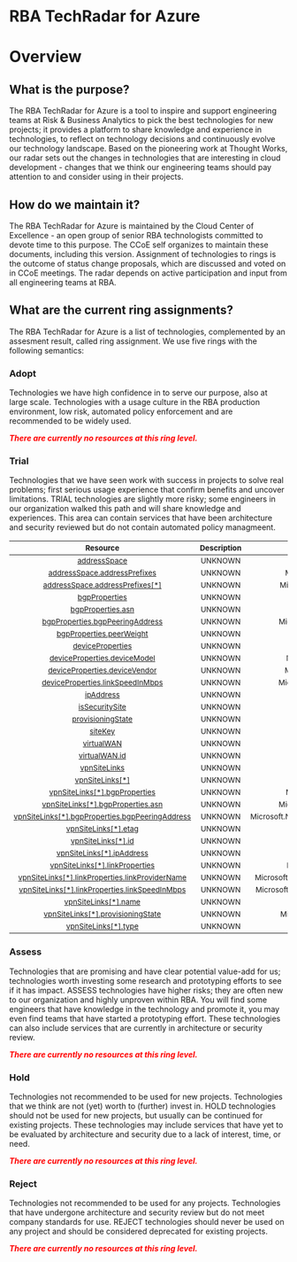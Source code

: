 
RBA TechRadar for Azure
=======================

# Overview

## What is the purpose?


The RBA TechRadar for Azure is a tool to inspire and support engineering teams at Risk & Business Analytics to pick the best technologies for new projects; it provides a platform to share knowledge and experience in technologies, to reflect on technology decisions and continuously evolve our technology landscape.  Based on the pioneering work at Thought Works, our radar sets out the changes in technologies that are interesting in cloud development - changes that we think our engineering teams should pay attention to and consider using in their projects.
## How do we maintain it?


The RBA TechRadar for Azure is maintained by the Cloud Center of Excellence - an open group of senior RBA technologists committed to devote time to this purpose.  The CCoE self organizes to maintain these documents, including this version.  Assignment of technologies to rings is the outcome of status change proposals, which are discussed and voted on in CCoE meetings.  The radar depends on active participation and input from all engineering teams at RBA.
## What are the current ring assignments?


The RBA TechRadar for Azure is a list of technologies, complemented by an assesment result, called ring assignment.  We use five rings with the following semantics:
### Adopt


Technologies we have high confidence in to serve our purpose, also at large scale.  Technologies with a usage culture in the RBA production environment, low risk, automated policy enforcement and are recommended to be widely used.  
  
***<font color="red"> There are currently no resources at this ring level. </font>***
### Trial


Technologies that we have seen work with success in projects to solve real problems;  first serious usage experience that confirm benefits and uncover limitations.  TRIAL technologies are slightly more risky; some engineers in our organization walked this path and will share knowledge and experiences.  This area can contain services that have been architecture and security reviewed but do not contain automated policy managmeent.  

|<sub>Resource</sub>|<sub>Description</sub>|<sub>Path</sub>|<sub>Status</sub>|
| :---: | :---: | :---: | :---: |
|<sub>[addressSpace](https://github.com/openrba/python-azure-techradar/tree/master/Microsoft.Network/vpnSites/addressSpace)</sub>|<sub>UNKNOWN</sub>|<sub>Microsoft.Network/vpnSites/addressSpace</sub>|<sub>TRIAL</sub>|
|<sub>[addressSpace.addressPrefixes](https://github.com/openrba/python-azure-techradar/tree/master/Microsoft.Network/vpnSites/addressSpace.addressPrefixes)</sub>|<sub>UNKNOWN</sub>|<sub>Microsoft.Network/vpnSites/addressSpace.addressPrefixes</sub>|<sub>TRIAL</sub>|
|<sub>[addressSpace.addressPrefixes[*]](https://github.com/openrba/python-azure-techradar/tree/master/Microsoft.Network/vpnSites/addressSpace.addressPrefixes[*])</sub>|<sub>UNKNOWN</sub>|<sub>Microsoft.Network/vpnSites/addressSpace.addressPrefixes[*]</sub>|<sub>TRIAL</sub>|
|<sub>[bgpProperties](https://github.com/openrba/python-azure-techradar/tree/master/Microsoft.Network/vpnSites/bgpProperties)</sub>|<sub>UNKNOWN</sub>|<sub>Microsoft.Network/vpnSites/bgpProperties</sub>|<sub>TRIAL</sub>|
|<sub>[bgpProperties.asn](https://github.com/openrba/python-azure-techradar/tree/master/Microsoft.Network/vpnSites/bgpProperties.asn)</sub>|<sub>UNKNOWN</sub>|<sub>Microsoft.Network/vpnSites/bgpProperties.asn</sub>|<sub>TRIAL</sub>|
|<sub>[bgpProperties.bgpPeeringAddress](https://github.com/openrba/python-azure-techradar/tree/master/Microsoft.Network/vpnSites/bgpProperties.bgpPeeringAddress)</sub>|<sub>UNKNOWN</sub>|<sub>Microsoft.Network/vpnSites/bgpProperties.bgpPeeringAddress</sub>|<sub>TRIAL</sub>|
|<sub>[bgpProperties.peerWeight](https://github.com/openrba/python-azure-techradar/tree/master/Microsoft.Network/vpnSites/bgpProperties.peerWeight)</sub>|<sub>UNKNOWN</sub>|<sub>Microsoft.Network/vpnSites/bgpProperties.peerWeight</sub>|<sub>TRIAL</sub>|
|<sub>[deviceProperties](https://github.com/openrba/python-azure-techradar/tree/master/Microsoft.Network/vpnSites/deviceProperties)</sub>|<sub>UNKNOWN</sub>|<sub>Microsoft.Network/vpnSites/deviceProperties</sub>|<sub>TRIAL</sub>|
|<sub>[deviceProperties.deviceModel](https://github.com/openrba/python-azure-techradar/tree/master/Microsoft.Network/vpnSites/deviceProperties.deviceModel)</sub>|<sub>UNKNOWN</sub>|<sub>Microsoft.Network/vpnSites/deviceProperties.deviceModel</sub>|<sub>TRIAL</sub>|
|<sub>[deviceProperties.deviceVendor](https://github.com/openrba/python-azure-techradar/tree/master/Microsoft.Network/vpnSites/deviceProperties.deviceVendor)</sub>|<sub>UNKNOWN</sub>|<sub>Microsoft.Network/vpnSites/deviceProperties.deviceVendor</sub>|<sub>TRIAL</sub>|
|<sub>[deviceProperties.linkSpeedInMbps](https://github.com/openrba/python-azure-techradar/tree/master/Microsoft.Network/vpnSites/deviceProperties.linkSpeedInMbps)</sub>|<sub>UNKNOWN</sub>|<sub>Microsoft.Network/vpnSites/deviceProperties.linkSpeedInMbps</sub>|<sub>TRIAL</sub>|
|<sub>[ipAddress](https://github.com/openrba/python-azure-techradar/tree/master/Microsoft.Network/vpnSites/ipAddress)</sub>|<sub>UNKNOWN</sub>|<sub>Microsoft.Network/vpnSites/ipAddress</sub>|<sub>TRIAL</sub>|
|<sub>[isSecuritySite](https://github.com/openrba/python-azure-techradar/tree/master/Microsoft.Network/vpnSites/isSecuritySite)</sub>|<sub>UNKNOWN</sub>|<sub>Microsoft.Network/vpnSites/isSecuritySite</sub>|<sub>TRIAL</sub>|
|<sub>[provisioningState](https://github.com/openrba/python-azure-techradar/tree/master/Microsoft.Network/vpnSites/provisioningState)</sub>|<sub>UNKNOWN</sub>|<sub>Microsoft.Network/vpnSites/provisioningState</sub>|<sub>TRIAL</sub>|
|<sub>[siteKey](https://github.com/openrba/python-azure-techradar/tree/master/Microsoft.Network/vpnSites/siteKey)</sub>|<sub>UNKNOWN</sub>|<sub>Microsoft.Network/vpnSites/siteKey</sub>|<sub>TRIAL</sub>|
|<sub>[virtualWAN](https://github.com/openrba/python-azure-techradar/tree/master/Microsoft.Network/vpnSites/virtualWAN)</sub>|<sub>UNKNOWN</sub>|<sub>Microsoft.Network/vpnSites/virtualWAN</sub>|<sub>TRIAL</sub>|
|<sub>[virtualWAN.id](https://github.com/openrba/python-azure-techradar/tree/master/Microsoft.Network/vpnSites/virtualWAN.id)</sub>|<sub>UNKNOWN</sub>|<sub>Microsoft.Network/vpnSites/virtualWAN.id</sub>|<sub>TRIAL</sub>|
|<sub>[vpnSiteLinks](https://github.com/openrba/python-azure-techradar/tree/master/Microsoft.Network/vpnSites/vpnSiteLinks)</sub>|<sub>UNKNOWN</sub>|<sub>Microsoft.Network/vpnSites/vpnSiteLinks</sub>|<sub>TRIAL</sub>|
|<sub>[vpnSiteLinks[*]](https://github.com/openrba/python-azure-techradar/tree/master/Microsoft.Network/vpnSites/vpnSiteLinks[*])</sub>|<sub>UNKNOWN</sub>|<sub>Microsoft.Network/vpnSites/vpnSiteLinks[*]</sub>|<sub>TRIAL</sub>|
|<sub>[vpnSiteLinks[*].bgpProperties](https://github.com/openrba/python-azure-techradar/tree/master/Microsoft.Network/vpnSites/vpnSiteLinks[*].bgpProperties)</sub>|<sub>UNKNOWN</sub>|<sub>Microsoft.Network/vpnSites/vpnSiteLinks[*].bgpProperties</sub>|<sub>TRIAL</sub>|
|<sub>[vpnSiteLinks[*].bgpProperties.asn](https://github.com/openrba/python-azure-techradar/tree/master/Microsoft.Network/vpnSites/vpnSiteLinks[*].bgpProperties.asn)</sub>|<sub>UNKNOWN</sub>|<sub>Microsoft.Network/vpnSites/vpnSiteLinks[*].bgpProperties.asn</sub>|<sub>TRIAL</sub>|
|<sub>[vpnSiteLinks[*].bgpProperties.bgpPeeringAddress](https://github.com/openrba/python-azure-techradar/tree/master/Microsoft.Network/vpnSites/vpnSiteLinks[*].bgpProperties.bgpPeeringAddress)</sub>|<sub>UNKNOWN</sub>|<sub>Microsoft.Network/vpnSites/vpnSiteLinks[*].bgpProperties.bgpPeeringAddress</sub>|<sub>TRIAL</sub>|
|<sub>[vpnSiteLinks[*].etag](https://github.com/openrba/python-azure-techradar/tree/master/Microsoft.Network/vpnSites/vpnSiteLinks[*].etag)</sub>|<sub>UNKNOWN</sub>|<sub>Microsoft.Network/vpnSites/vpnSiteLinks[*].etag</sub>|<sub>TRIAL</sub>|
|<sub>[vpnSiteLinks[*].id](https://github.com/openrba/python-azure-techradar/tree/master/Microsoft.Network/vpnSites/vpnSiteLinks[*].id)</sub>|<sub>UNKNOWN</sub>|<sub>Microsoft.Network/vpnSites/vpnSiteLinks[*].id</sub>|<sub>TRIAL</sub>|
|<sub>[vpnSiteLinks[*].ipAddress](https://github.com/openrba/python-azure-techradar/tree/master/Microsoft.Network/vpnSites/vpnSiteLinks[*].ipAddress)</sub>|<sub>UNKNOWN</sub>|<sub>Microsoft.Network/vpnSites/vpnSiteLinks[*].ipAddress</sub>|<sub>TRIAL</sub>|
|<sub>[vpnSiteLinks[*].linkProperties](https://github.com/openrba/python-azure-techradar/tree/master/Microsoft.Network/vpnSites/vpnSiteLinks[*].linkProperties)</sub>|<sub>UNKNOWN</sub>|<sub>Microsoft.Network/vpnSites/vpnSiteLinks[*].linkProperties</sub>|<sub>TRIAL</sub>|
|<sub>[vpnSiteLinks[*].linkProperties.linkProviderName](https://github.com/openrba/python-azure-techradar/tree/master/Microsoft.Network/vpnSites/vpnSiteLinks[*].linkProperties.linkProviderName)</sub>|<sub>UNKNOWN</sub>|<sub>Microsoft.Network/vpnSites/vpnSiteLinks[*].linkProperties.linkProviderName</sub>|<sub>TRIAL</sub>|
|<sub>[vpnSiteLinks[*].linkProperties.linkSpeedInMbps](https://github.com/openrba/python-azure-techradar/tree/master/Microsoft.Network/vpnSites/vpnSiteLinks[*].linkProperties.linkSpeedInMbps)</sub>|<sub>UNKNOWN</sub>|<sub>Microsoft.Network/vpnSites/vpnSiteLinks[*].linkProperties.linkSpeedInMbps</sub>|<sub>TRIAL</sub>|
|<sub>[vpnSiteLinks[*].name](https://github.com/openrba/python-azure-techradar/tree/master/Microsoft.Network/vpnSites/vpnSiteLinks[*].name)</sub>|<sub>UNKNOWN</sub>|<sub>Microsoft.Network/vpnSites/vpnSiteLinks[*].name</sub>|<sub>TRIAL</sub>|
|<sub>[vpnSiteLinks[*].provisioningState](https://github.com/openrba/python-azure-techradar/tree/master/Microsoft.Network/vpnSites/vpnSiteLinks[*].provisioningState)</sub>|<sub>UNKNOWN</sub>|<sub>Microsoft.Network/vpnSites/vpnSiteLinks[*].provisioningState</sub>|<sub>TRIAL</sub>|
|<sub>[vpnSiteLinks[*].type](https://github.com/openrba/python-azure-techradar/tree/master/Microsoft.Network/vpnSites/vpnSiteLinks[*].type)</sub>|<sub>UNKNOWN</sub>|<sub>Microsoft.Network/vpnSites/vpnSiteLinks[*].type</sub>|<sub>TRIAL</sub>|

### Assess


Technologies that are promising and have clear potential value-add for us; technologies worth investing some research and prototyping efforts to see if it has impact.  ASSESS technologies have higher risks;  they are often new to our organization and highly unproven within RBA.  You will find some engineers that have knowledge in the technology and promote it, you may even find teams that have started a prototyping effort.  These technologies can also include services that are currently in architecture or security review.  
  
***<font color="red"> There are currently no resources at this ring level. </font>***
### Hold


Technologies not recommended to be used for new projects. Technologies that we think are not (yet) worth to (further) invest in.  HOLD technologies should not be used for new projects, but usually can be continued for existing projects.  These technologies may include services that have yet to be evaluated by architecture and security due to a lack of interest, time, or need.  
  
***<font color="red"> There are currently no resources at this ring level. </font>***
### Reject


Technologies not recommended to be used for any projects. Technologies that have undergone architecture and security review but do not meet company standards for use.  REJECT technologies should never be used on any project and should be considered deprecated for existing projects.  
  
***<font color="red"> There are currently no resources at this ring level. </font>***